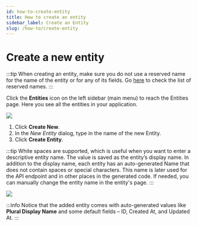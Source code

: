 ```yaml
---
id: how-to-create-entity
title: How to create an entity
sidebar_label: Create an Entity
slug: /how-to/create-entity
---
```


# Create a new entity

:::tip
When creating an entity, make sure you do not use a reserved name for the name of the entity or for any of its fields. Go [here](https://github.com/amplication/amplication/blob/master/packages/amplication-server/src/core/entity/reservedNames.ts) to check the list of reserved names.
:::

Click the **Entities** icon on the left sidebar (main menu) to reach the Entities page. Here you see all the entities in your application.

![](../getting-started/assets/pic-1.jpg)

1. Click **Create New**.
2. In the _New Entity_ dialog, type in the name of the new Entity.
3. Click **Create Entity**.

:::tip
White spaces are supported, which is useful when you want to enter a descriptive entity name. The value is saved as the entity’s display name. In addition to the display name, each entity has an auto-generated Name that does not contain spaces or special characters. This name is later used for the API endpoint and in other places in the generated code. If needed, you can manually change the entity name in the entity's page.
:::

![](../getting-started/assets/pic-2.jpg)

:::info
Notice that the added entity comes with auto-generated values like **Plural Display Name** and some default fields – ID, Created At, and Updated At.
:::
